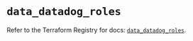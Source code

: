 # `data_datadog_roles`

Refer to the Terraform Registry for docs: [`data_datadog_roles`](https://registry.terraform.io/providers/datadog/datadog/3.44.0/docs/data-sources/roles).
